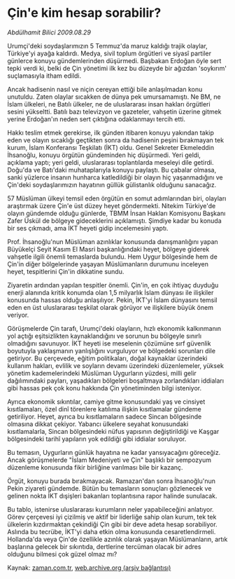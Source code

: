 # Çin'e kim hesap sorabilir?

*Abdülhamit Bilici 2009.08.29*

<tr><td class="metin" colspan="2" style="padding-top: 20px; padding-left: 5px; padding-right: 10px;">Urumçi'deki soydaşlarımızın 5 Temmuz'da maruz kaldığı trajik olaylar, Türkiye'yi ayağa kaldırdı. Medya, sivil toplum örgütleri ve siyasî partiler günlerce konuyu gündemlerinden düşürmedi. Başbakan Erdoğan öyle sert tepki verdi ki, belki de Çin yönetimi ilk kez bu düzeyde bir ağızdan 'soykırım' suçlamasıyla itham edildi.</td></tr><tr><td class="metin" colspan="2" style="padding-top: 20px; padding-left: 5px; padding-right: 10px;"><p> Ancak hadisenin nasıl ve niçin cereyan ettiği bile anlaşılmadan konu unutuldu. Zaten olaylar sıcakken de dünya pek umursamamıştı. Ne BM, ne İslam ülkeleri, ne Batılı ülkeler, ne de uluslararası insan hakları örgütleri sesini yükseltti. Batılı bazı televizyon ve gazeteler, vahşetin üzerine gitmek yerine Erdoğan'ın neden sert çıktığına odaklanmayı tercih etti.
<p> Hakkı teslim etmek gerekirse, ilk günden itibaren konuyu yakından takip eden ve olayın sıcaklığı geçtikten sonra da hadisenin peşini bırakmayan tek kurum, İslam Konferansı Teşkilatı (İKT) oldu. Genel Sekreter Ekmeleddin İhsanoğlu, konuyu örgütün gündeminden hiç düşürmedi. Yeri geldi, açıklama yaptı; yeri geldi, uluslararası toplantılarda meseleyi dile getirdi. Doğu'da ve Batı'daki muhataplarıyla konuyu paylaştı. Bu çabalar olmasa, sanki yüzlerce insanın hunharca katledildiği bir olayın hiç yaşanmadığını ve Çin'deki soydaşlarımızın hayatının güllük gülistanlık olduğunu sanacağız.
<p> 57 Müslüman ülkeyi temsil eden örgütün en somut adımlarından biri, olayları araştırmak üzere Çin'e üst düzey heyet göndermekti. Nitekim Türkiye'de olayın gündemde olduğu günlerde, TBMM İnsan Hakları Komisyonu Başkanı Zafer Üskül de bölgeye gideceklerini açıklamıştı. Şimdiye kadar bu konuda bir ses çıkmadı, ama İKT heyeti gidip incelemesini yaptı.
<p> Prof. İhsanoğlu'nun Müslüman azınlıklar konusunda danışmanlığını yapan Büyükelçi Seyit Kasım El Masri başkanlığındaki heyet, bölgeye giderek vahşetle ilgili önemli temaslarda bulundu. Hem Uygur bölgesinde hem de Çin'in diğer bölgelerinde yaşayan Müslümanların durumunu inceleyen heyet, tespitlerini Çin'in dikkatine sundu.
<p> Ziyaretin ardından yapılan tespitler önemli. Çin'in, en çok ihtiyaç duyduğu enerji alanında kritik konumda olan 1,5 milyarlık İslam dünyası ile ilişkiler konusunda hassas olduğu anlaşılıyor. Pekin, İKT'yi İslam dünyasını temsil eden en üst uluslararası teşkilat olarak görüyor ve ilişkilere büyük önem veriyor.
<p> Görüşmelerde Çin tarafı, Urumçi'deki olayların, hızlı ekonomik kalkınmanın yol açtığı eşitsizlikten kaynaklandığını ve sorunun bu bölgeyle sınırlı olmadığını savunuyor. İKT heyeti ise meselenin çözümüne sırf güvenlik boyutuyla yaklaşmanın yanlışlığını vurguluyor ve bölgedeki sorunları dile getiriyor. Bu çerçevede, eğitim politikaları, doğal kaynaklar üzerindeki kullanım hakları, evlilik ve soyların devamı üzerindeki düzenlemeler, yüksek yönetim kademelerindeki Müslüman Uygurların yüzdesi, milli gelir dağılımındaki payları, yaşadıkları bölgeleri boşaltmaya zorlandıkları iddiaları gibi hassas pek çok konu hakkında Çin yönetiminden bilgi isteniyor.
<p> Ayrıca ekonomik sıkıntılar, camiye gitme konusundaki yaş ve cinsiyet kısıtlamaları, özel dinî törenlere katılıma ilişkin kısıtlamalar gündeme getiriliyor. Heyet, ayrıca bu kısıtlamaların sadece Sincan bölgesinde olmasına dikkat çekiyor. Yabancı ülkelere seyahat konusundaki kısıtlamalarla, Sincan bölgesindeki nüfus yapısının değiştirildiği ve Kaşgar bölgesindeki tarihî yapıların yok edildiği gibi iddialar soruluyor.
<p> Bu temasın, Uygurların günlük hayatına ne kadar yansıyacağını göreceğiz. Ancak görüşmelerde "İslam Medeniyeti ve Çin" başlıklı bir sempozyum düzenleme konusunda fikir birliğine varılması bile bir kazanç.
<p> Örgüt, konuyu burada bırakmayacak. Ramazan'dan sonra İhsanoğlu'nun Pekin ziyareti gündemde. Bütün bu temasların sonuçları gözlenecek ve gelinen nokta İKT dışişleri bakanları toplantısına rapor halinde sunulacak.
<p> Bu tablo, istenirse uluslararası kurumların neler yapabileceğini anlatıyor. Görev çerçevesi iyi çizilmiş ve aktif bir liderliğe sahip olan kurum, tek tek ülkelerin kızdırmaktan çekindiği Çin gibi bir deve adeta hesap sorabiliyor. Aslında bu tecrübe, İKT'yi daha etkin olma konusunda cesaretlendirmeli. Hollanda'da veya Çin'de özellikle azınlık olarak yaşayan Müslümanların, artık başlarına gelecek bir sıkıntıda, dertlerine tercüman olacak bir adres olduğunu bilmesi çok güzel olmaz mı? <br/></p></p></p></p></p></p></p></p></p></p></td></tr>

Kaynak: [zaman.com.tr](http://zaman.com.tr/yazar.do?yazino=885978), [web.archive.org (arşiv bağlantısı)](http://web.archive.org/web/20090830222727/http://zaman.com.tr:80/yazar.do?yazino=885978)
